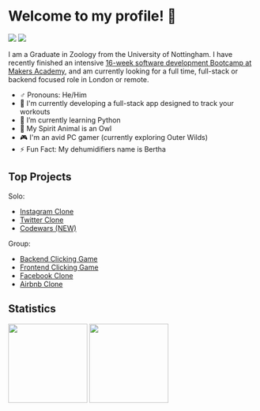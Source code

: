 # Welcome to my profile! 👋
<p> 
 
[<img src="https://img.shields.io/badge/Linkedin-Anthony%20Osmaston-blue?social&logo=linkedin&labelColor=0077B5&color=ffffff"/>](https://www.linkedin.com/in/ajosmaston/)
[<img src="https://img.shields.io/badge/Codewars-AJOsmaston-black?social&logo=codewars&labelColor=black&color=red" />](https://www.codewars.com/users/AJOsmaston)
 
</p>
 
I am a Graduate in Zoology from the University of Nottingham. I have recently finished an intensive [16-week software development Bootcamp at Makers Academy](https://www.makers.tech/become/makers-academy), and am currently looking for a full time, full-stack or backend focused role in London or remote.  <br>

- :male_sign: Pronouns: He/Him
- :muscle: I'm currently developing a full-stack app designed to track your workouts
- :snake: I’m currently learning Python
- :owl: My Spirit Animal is an Owl
- :video_game: I'm an avid PC gamer (currently exploring Outer Wilds)
- ⚡ Fun Fact: My dehumidifiers name is Bertha

<!-- View my Github CV: https://github.com/AJOsmaston/CV -->

## Top Projects

Solo:
- [Instagram Clone](https://github.com/AJOsmaston/instagram-challenge)
- [Twitter Clone](https://github.com/AJOsmaston/frontend-api-challenge)
- [Codewars (NEW)](https://github.com/AJOsmaston/codewars)

Group:
- [Backend Clicking Game](https://github.com/AJOsmaston/EP3-Gaming-BE)
- [Frontend Clicking Game](https://github.com/AJOsmaston/EP3-Gaming-FE)
- [Facebook Clone](https://github.com/AJOsmaston/Acebook-st-bals)
- [Airbnb Clone](https://github.com/AJOsmaston/bnb_project)

 
## Statistics

<p>  
 <img height="160px" src="https://github-readme-stats.vercel.app/api?username=AJOsmaston&show_icons=true&theme=midnight-purple" />
 <img height="160px" src="https://github-readme-stats.vercel.app/api/top-langs/?username=AJOsmaston&layout=compact" />
</p>
